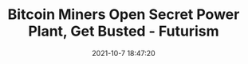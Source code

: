 ---
"title": "Bitcoin Miners Open Secret Power Plant, Get Busted - Futurism"
"date": "2021-10-7 18:47:20"
"feed_name": "GOOGLENEWSMINING"
"feed_website": "https://news.google.com/search?q=mining%2Bincident&hl=en-US&gl=US&ceid=US:en"
"feed_rss": "https://news.google.com/rss/search?q=mining%2Bincident&hl=en-US&gl=US&ceid=US:en"
"link": "https://futurism.com/bitcoin-miners-open-secret-power-plant-get-busted"
"source": "{'href': 'https://futurism.com', 'title': 'Futurism'}"
"file": "_posts/2021-1-1-a37a8ab500f86b34765398f99c30394d0bb6db71.md"
"accident": "0"
"drilling": "0"
"dead": "0"
"injured": "0"
"arrested": "0"
"place": "unknown place"
"where": "unknown site"
"causes": "unknown"
"place_uri": "unknown place"
---